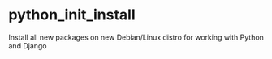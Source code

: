 # python_init_install

Install all new packages on new Debian/Linux distro for working with Python and Django
